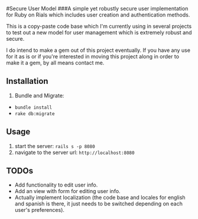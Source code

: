 #Secure User Model
###A simple yet robustly secure user implementation for Ruby on Rials which includes user creation and authentication methods.

This is a copy-paste code base which I'm currently using in several projects to test out a new model for user management which is extremely robust and secure.

I do intend to make a gem out of this project eventually. If you have any use for it as is or if you're interested in moving this project along in order to make it a gem, by all means contact me.

## Installation

1. Bundle and Migrate:
  * `bundle install`
  * `rake db:migrate`
  
## Usage

  1. start the server: `rails s -p 8080`
  2. navigate to the server url: `http://localhost:8080`
  
## TODOs

  * Add functionality to edit user info.
  * Add an view with form for editing user info.
  * Actually implement localization (the code base and locales for english and spanish is there, it just needs to be switched depending on each user's preferences).